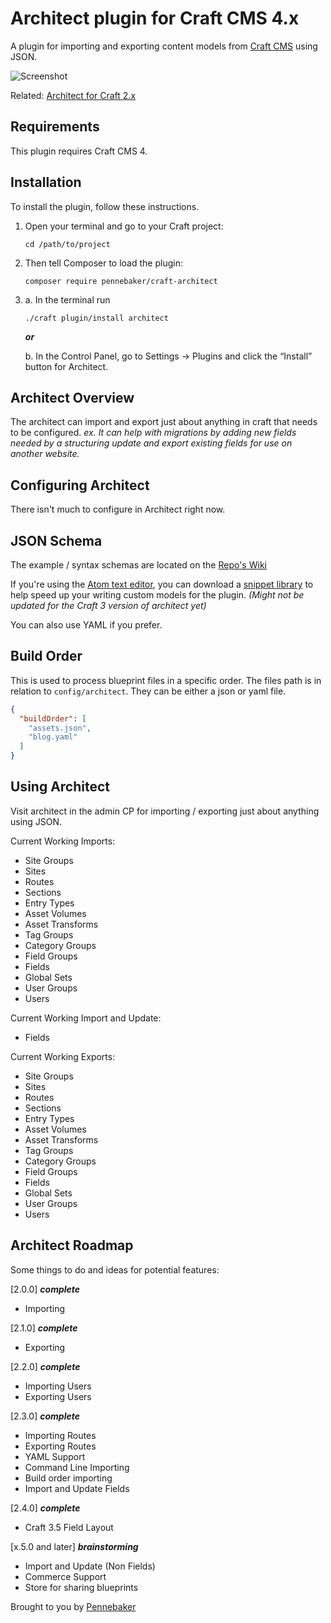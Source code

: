 # Architect plugin for Craft CMS 4.x

A plugin for importing and exporting content models from [Craft CMS](http://craftcms.com/) using JSON.

![Screenshot](resources/img/the-architect.png)

Related: [Architect for Craft 2.x](https://github.com/Pennebaker/craftcms-thearchitect)

## Requirements

This plugin requires Craft CMS 4.

## Installation

To install the plugin, follow these instructions.

1. Open your terminal and go to your Craft project:

       cd /path/to/project

2. Then tell Composer to load the plugin:

       composer require pennebaker/craft-architect

3.
    a. In the terminal run

       ./craft plugin/install architect

    ***or***
    
    b. In the Control Panel, go to Settings → Plugins and click the “Install” button for Architect.

## Architect Overview

The architect can import and export just about anything in craft that needs to be configured.
*ex. It can help with migrations by adding new fields needed by a structuring update and export existing fields for use on another website.*

## Configuring Architect

There isn't much to configure in Architect right now.

## JSON Schema

The example / syntax schemas are located on the [Repo's Wiki](https://github.com/Pennebaker/craft-architect/wiki)

If you're using the [Atom text editor](https://atom.io/), you can download a [snippet library](https://github.com/Emkaytoo/craft-json-snippets) to help speed up your writing custom models for the plugin. *(Might not be updated for the Craft 3 version of architect yet)*

You can also use YAML if you prefer.

## Build Order

This is used to process blueprint files in a specific order. The files path is in relation to `config/architect`. They can be either a json or yaml file.

```json
{
  "buildOrder": [
    "assets.json",
    "blog.yaml"
  ]
}
```

## Using Architect

Visit architect in the admin CP for importing / exporting just about anything using JSON.

Current Working Imports:
- Site Groups
- Sites
- Routes
- Sections
- Entry Types
- Asset Volumes
- Asset Transforms
- Tag Groups
- Category Groups
- Field Groups
- Fields
- Global Sets
- User Groups
- Users

Current Working Import and Update:
- Fields

Current Working Exports:
- Site Groups
- Sites
- Routes
- Sections
- Entry Types
- Asset Volumes
- Asset Transforms
- Tag Groups
- Category Groups
- Field Groups
- Fields
- Global Sets
- User Groups
- Users

## Architect Roadmap

Some things to do and ideas for potential features:

[2.0.0] ***complete***
- Importing

[2.1.0] ***complete***
- Exporting

[2.2.0] ***complete***
- Importing Users
- Exporting Users

[2.3.0] ***complete***
- Importing Routes
- Exporting Routes
- YAML Support
- Command Line Importing
- Build order importing
- Import and Update Fields

[2.4.0] ***complete***
- Craft 3.5 Field Layout

[x.5.0 and later] ***brainstorming***
- Import and Update (Non Fields)
- Commerce Support
- Store for sharing blueprints

Brought to you by [Pennebaker](https://pennebaker.com)
